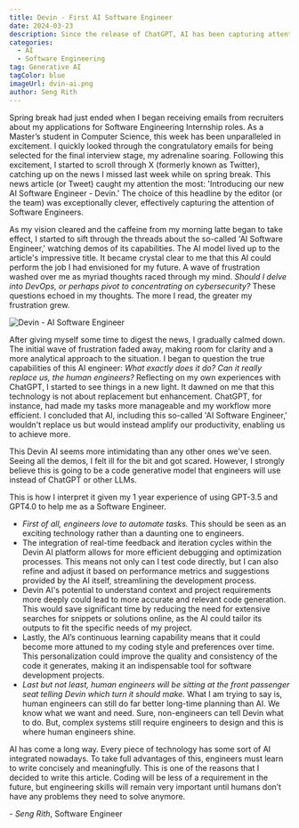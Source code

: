 ```yaml
---
title: Devin - First AI Software Engineer
date: 2024-03-23
description: Since the release of ChatGPT, AI has been capturing attention across various industries. Cognition lab has recently released a new AI model called Devin AI, which they called the first AI Software Engineer.
categories:
  - AI
  - Software Engineering
tag: Generative AI
tagColor: blue
imageUrl: dvin-ai.png
author: Seng Rith
---
```


Spring break had just ended when I began receiving emails from recruiters about my applications for Software Engineering Internship roles. As a Master’s student in Computer Science, this week has been unparalleled in excitement. I quickly looked through the congratulatory emails for being selected for the final interview stage, my adrenaline soaring. Following this excitement, I started to scroll through X (formerly known as Twitter), catching up on the news I missed last week while on spring break. This news article (or Tweet) caught my attention the most: 'Introducing our new AI Software Engineer - Devin.' The choice of this headline by the editor (or the team) was exceptionally clever, effectively capturing the attention of Software Engineers.

As my vision cleared and the caffeine from my morning latte began to take effect, I started to sift through the threads about the so-called 'AI Software Engineer,' watching demos of its capabilities. The AI model lived up to the article's impressive title. It became crystal clear to me that this AI could perform the job I had envisioned for my future. A wave of frustration washed over me as myriad thoughts raced through my mind. *Should I delve into DevOps, or perhaps pivot to concentrating on cybersecurity?* These questions echoed in my thoughts. The more I read, the greater my frustration grew.

<img src="dvin-ai.png" alt="Devin - AI Software Engineer">

After giving myself some time to digest the news, I gradually calmed down. The initial wave of frustration faded away, making room for clarity and a more analytical approach to the situation. I began to question the true capabilities of this AI engineer: *What exactly does it do? Can it really replace us, the human engineers?* Reflecting on my own experiences with ChatGPT, I started to see things in a new light. It dawned on me that this technology is not about replacement but enhancement. ChatGPT, for instance, had made my tasks more manageable and my workflow more efficient. I concluded that AI, including this so-called 'AI Software Engineer,' wouldn't replace us but would instead amplify our productivity, enabling us to achieve more.

This Devin AI seems more intimidating than any other ones we've seen. Seeing all the demos, I felt ill for the bit and got scared. However, I strongly believe this is going to be a code generative model that engineers will use instead of ChatGPT or other LLMs.

This is how I interpret it given my 1 year experience of using GPT-3.5 and GPT4.0 to help me as a Software Engineer.

- *First of all, engineers love to automate tasks.* This should be seen as an exciting technology rather than a daunting one to engineers.
- The integration of real-time feedback and iteration cycles within the Devin AI platform allows for more efficient debugging and optimization processes. This means not only can I test code directly, but I can also refine and adjust it based on performance metrics and suggestions provided by the AI itself, streamlining the development process.
- Devin AI's potential to understand context and project requirements more deeply could lead to more accurate and relevant code generation. This would save significant time by reducing the need for extensive searches for snippets or solutions online, as the AI could tailor its outputs to fit the specific needs of my project.
- Lastly, the AI’s continuous learning capability means that it could become more attuned to my coding style and preferences over time. This personalization could improve the quality and consistency of the code it generates, making it an indispensable tool for software development projects.
- *Last but not least, human engineers will be sitting at the front passenger seat telling Devin which turn it should make.* What I am trying to say is, human engineers can still do far better long-time planning than AI. We know what we want and need. Sure, non-engineers can tell Devin what to do. But, complex systems still require engineers to design and this is where human engineers shine.

AI has come a long way. Every piece of technology has some sort of AI integrated nowadays. To take full advantages of this, engineers must learn to write concisely and meaningfully. This is one of the reasons that I decided to write this article. Coding will be less of a requirement in the future, but engineering skills will remain very important until humans don’t have any problems they need to solve anymore.

\- *Seng Rith*, Software Engineer
